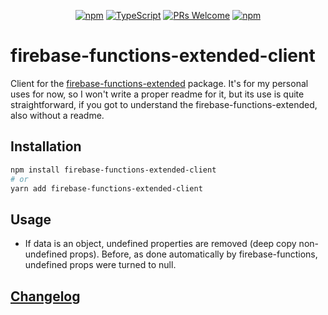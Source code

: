 <!-- <img src=".logo.png" alt=firebase-functions-extended-client/><br/> -->

<div align="center">

[![npm](https://img.shields.io/npm/v/firebase-functions-extended-client)](https://www.npmjs.com/package/firebase-functions-extended-client)
[![TypeScript](https://badgen.net/npm/types/env-var)](http://www.typescriptlang.org/)
[![PRs Welcome](https://img.shields.io/badge/PRs-welcome-brightgreen.svg?style=flat-square)](http://makeapullrequest.com)
[![npm](https://img.shields.io/npm/dw/firebase-functions-extended-client)](https://www.npmjs.com/package/firebase-functions-extended-client)
</div>

# firebase-functions-extended-client

Client for the [firebase-functions-extended](https://github.com/SrBrahma/firebase-functions-extended) package. It's for my personal uses for now, so I won't write a proper readme for it, but its use is quite straightforward, if you got to understand the firebase-functions-extended, also without a readme.

## Installation
```bash
npm install firebase-functions-extended-client
# or
yarn add firebase-functions-extended-client
```

## Usage

* If data is an object, undefined properties are removed (deep copy non-undefined props). Before, as done automatically by firebase-functions, undefined props were turned to null.

## [Changelog](CHANGELOG.md)